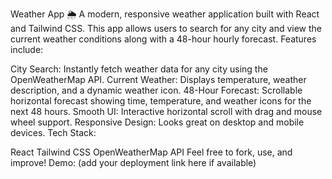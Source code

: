 Weather App 🌦️
A modern, responsive weather application built with React and Tailwind CSS.
This app allows users to search for any city and view the current weather conditions along with a 48-hour hourly forecast.
Features include:

City Search: Instantly fetch weather data for any city using the OpenWeatherMap API.
Current Weather: Displays temperature, weather description, and a dynamic weather icon.
48-Hour Forecast: Scrollable horizontal forecast showing time, temperature, and weather icons for the next 48 hours.
Smooth UI: Interactive horizontal scroll with drag and mouse wheel support.
Responsive Design: Looks great on desktop and mobile devices.
Tech Stack:

React
Tailwind CSS
OpenWeatherMap API
Feel free to fork, use, and improve!
Demo: (add your deployment link here if available)
